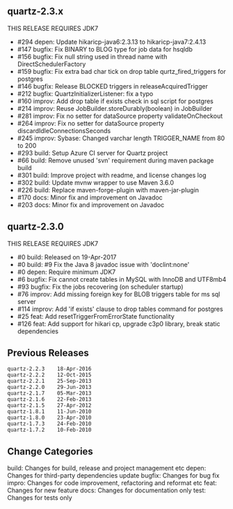 ## quartz-2.3.x

THIS RELEASE REQUIRES JDK7

* #294 depen: Update hikaricp-java6:2.3.13 to hikaricp-java7:2.4.13
* #147 bugfix: Fix BINARY to BLOG type for job data for hsqldb
* #156 bugfix: Fix null string used in thread name with DirectSchedulerFactory
* #159 bugfix: Fix extra bad char tick on drop table qurtz_fired_triggers for postgres
* #146 bugfix: Release BLOCKED triggers in releaseAcquiredTrigger
* #212 bugfix: QuartzInitializerListener: fix a typo
* #160 improv: Add drop table if exists check in sql script for postgres
* #214 improv: Reuse JobBuilder.storeDurably(boolean) in JobBuilder
* #281 improv: Fix no setter for dataSource property validateOnCheckout
* #264 improv: Fix no setter for dataSource property discardIdleConnectionsSeconds
* #245 improv: Sybase: Changed varchar length TRIGGER_NAME from 80 to 200
* #293 build: Setup Azure CI server for Quartz project
* #66  build: Remove unused 'svn' requirement during maven package build
* #301 build: Improve project with readme, and license changes log
* #302 build: Update mvnw wrapper to use Maven 3.6.0
* #226 build: Replace maven-forge-plugin with maven-jar-plugin
* #170 docs: Minor fix and improvement on Javadoc
* #203 docs: Minor fix and improvement on Javadoc

## quartz-2.3.0

THIS RELEASE REQUIRES JDK7

* #0   build: Released on 19-Apr-2017
* #0   build: #9 Fix the Java 8 javadoc issue with 'doclint:none'
* #0   depen: Require minimum JDK7
* #6   bugfix: Fix cannot create tables in MySQL with InnoDB and UTF8mb4
* #93  bugfix: Fix the jobs recovering (on scheduler startup)
* #76  improv: Add missing foreign key for BLOB triggers table for ms sql server
* #114 improv: Add 'if exists' clause to drop tables command for postgres
* #25  feat: Add resetTriggerFromErrorState functionality
* #126 feat: Add support for hikari cp, upgrade c3p0 library, break static dependencies

## Previous Releases

```
quartz-2.2.3 	18-Apr-2016
quartz-2.2.2 	12-Oct-2015
quartz-2.2.1 	25-Sep-2013
quartz-2.2.0 	29-Jun-2013
quartz-2.1.7 	05-Mar-2013
quartz-2.1.6 	22-Feb-2013
quartz-2.1.5 	27-Apr-2012
quartz-1.8.1 	11-Jun-2010
quartz-1.8.0 	23-Apr-2010
quartz-1.7.3 	24-Feb-2010
quartz-1.7.2 	10-Feb-2010 
```

## Change Categories

build: Changes for build, release and project management etc 
depen: Changes for third-party dependencies update
bugfix: Changes for bug fix
impro: Changes for code improvement, refactoring and reformat etc
feat: Changes for new feature
docs: Changes for documentation only
test: Changes for tests only
 